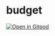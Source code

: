 # budget

[![Open in Gitpod](https://gitpod.io/button/open-in-gitpod.svg)](https://gitpod.io/#https://github.com/shwcsmack/budget)
